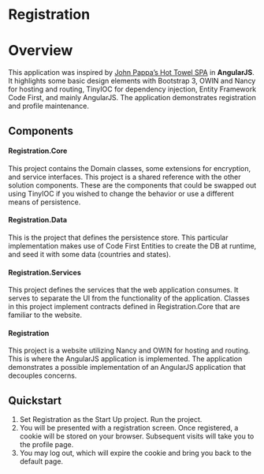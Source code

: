 Registration
=======



# Overview
This application was inspired by [John Pappa’s Hot Towel SPA](https://github.com/johnpapa/HotTowel) in **AngularJS**. It highlights some basic design elements with Bootstrap 3, OWIN and Nancy for hosting and routing, TinyIOC for dependency injection, Entity Framework Code First, and mainly AngularJS. The application demonstrates registration and profile maintenance.


Components
--------------------
#### Registration.Core  
This project contains the Domain classes, some extensions for encryption, and service interfaces. This project is a shared reference with the other solution components. These are the components that could be swapped out using TinyIOC if you wished to change the behavior or use a different means of persistence.

#### Registration.Data
This is the project that defines the persistence store. This particular implementation makes use of Code First Entities to create the DB at runtime, and seed it with some data (countries and states).

#### Registration.Services
This project defines the services that the web application consumes. It serves to separate the UI from the functionality of the application. Classes in this project implement contracts defined in Registration.Core that are familiar to the website.

#### Registration
This project is a website utilizing Nancy and OWIN for hosting and routing. This is where the AngularJS application is implemented. The application demonstrates a possible implementation of an AngularJS application that decouples concerns.

Quickstart
---
1. Set Registration as the Start Up project. Run the project.
2. You will be presented with a registration screen. Once registered, a cookie will be stored on your browser. Subsequent visits will take you to the profile page.
3. You may log out, which will expire the cookie and bring you back to the default page.





